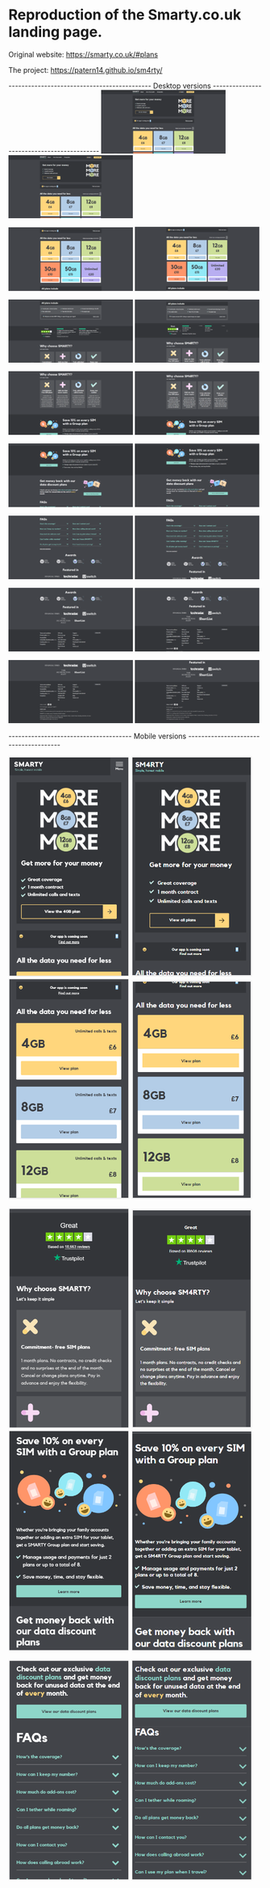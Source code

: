 # Reproduction of the Smarty.co.uk landing page.

Original website: https://smarty.co.uk/#plans

The project: https://patern14.github.io/sm4rty/

-------------------------------------------- Desktop versions -------------------------------------------
<img src="https://github.com/Patern14/sm4rty/blob/master/Screenshots/Original_desktop/Capture%20d%E2%80%99%C3%A9cran%202021-05-13%20171732.png" width="49%" /> <img src="https://github.com/Patern14/sm4rty/blob/master/Screenshots/Copy_desktop/Capture%20d%E2%80%99%C3%A9cran%202021-05-13%20170147.png" width="49%" />

<img src="https://github.com/Patern14/sm4rty/blob/master/Screenshots/Original_desktop/Capture%20d%E2%80%99%C3%A9cran%202021-05-13%20171824.png" width="49%" /> <img src="https://github.com/Patern14/sm4rty/blob/master/Screenshots/Copy_desktop/Capture%20d%E2%80%99%C3%A9cran%202021-05-13%20170222.png" width="49%" />

<img src="https://github.com/Patern14/sm4rty/blob/master/Screenshots/Original_desktop/Capture%20d%E2%80%99%C3%A9cran%202021-05-13%20171854.png" width="49%" /> <img src="https://github.com/Patern14/sm4rty/blob/master/Screenshots/Copy_desktop/Capture%20d%E2%80%99%C3%A9cran%202021-05-13%20170247.png" width="49%" />

<img src="https://github.com/Patern14/sm4rty/blob/master/Screenshots/Original_desktop/Capture%20d%E2%80%99%C3%A9cran%202021-05-13%20171924.png" width="49%" /> <img src="https://github.com/Patern14/sm4rty/blob/master/Screenshots/Copy_desktop/Capture%20d%E2%80%99%C3%A9cran%202021-05-13%20170314.png" width="49%" />

<img src="https://github.com/Patern14/sm4rty/blob/master/Screenshots/Original_desktop/Capture%20d%E2%80%99%C3%A9cran%202021-05-13%20171945.png" width="49%" /> <img src="https://github.com/Patern14/sm4rty/blob/master/Screenshots/Copy_desktop/Capture%20d%E2%80%99%C3%A9cran%202021-05-13%20170334.png" width="49%" />

<img src="https://github.com/Patern14/sm4rty/blob/master/Screenshots/Original_desktop/Capture%20d%E2%80%99%C3%A9cran%202021-05-13%20172033.png" width="49%" /> <img src="https://github.com/Patern14/sm4rty/blob/master/Screenshots/Copy_desktop/Capture%20d%E2%80%99%C3%A9cran%202021-05-13%20170401.png" width="49%" />

<img src="https://github.com/Patern14/sm4rty/blob/master/Screenshots/Original_desktop/Capture%20d%E2%80%99%C3%A9cran%202021-05-13%20172100.png" width="49%" /> <img src="https://github.com/Patern14/sm4rty/blob/master/Screenshots/Copy_desktop/Capture%20d%E2%80%99%C3%A9cran%202021-05-13%20170429.png" width="49%" />

<img src="https://github.com/Patern14/sm4rty/blob/master/Screenshots/Original_desktop/Capture%20d%E2%80%99%C3%A9cran%202021-05-13%20172132.png" width="49%" /> <img src="https://github.com/Patern14/sm4rty/blob/master/Screenshots/Copy_desktop/Capture%20d%E2%80%99%C3%A9cran%202021-05-13%20170447.png" width="49%" />

-------------------------------------- Mobile versions --------------------------------------

<img src="https://github.com/Patern14/sm4rty/blob/master/Screenshots/Original_mobile/Capture%20d%E2%80%99%C3%A9cran%202021-05-13%20165522.png" width="240" /> <img src="https://github.com/Patern14/sm4rty/blob/master/Screenshots/Copy_mobile/Capture%20d%E2%80%99%C3%A9cran%202021-05-13%20165237.png" width="240" /> <img src="https://github.com/Patern14/sm4rty/blob/master/Screenshots/Original_mobile/Capture%20d%E2%80%99%C3%A9cran%202021-05-13%20165650.png" width="240" /> <img src="https://github.com/Patern14/sm4rty/blob/master/Screenshots/Copy_mobile/Capture%20d%E2%80%99%C3%A9cran%202021-05-13%20165320.png" width="240" />

<img src="https://github.com/Patern14/sm4rty/blob/master/Screenshots/Original_mobile/Capture%20d%E2%80%99%C3%A9cran%202021-05-13%20165721.png" width="240" /> <img src="https://github.com/Patern14/sm4rty/blob/master/Screenshots/Copy_mobile/Capture%20d%E2%80%99%C3%A9cran%202021-05-13%20165402.png" width="240" /> <img src="https://github.com/Patern14/sm4rty/blob/master/Screenshots/Original_mobile/Capture%20d%E2%80%99%C3%A9cran%202021-05-13%20165754.png" width="240" /> <img src="https://github.com/Patern14/sm4rty/blob/master/Screenshots/Copy_mobile/Capture%20d%E2%80%99%C3%A9cran%202021-05-13%20165436.png" width="240" />

<img src="https://github.com/Patern14/sm4rty/blob/master/Screenshots/Original_mobile/Capture%20d%E2%80%99%C3%A9cran%202021-05-13%20165821.png" width="240" /> <img src="https://github.com/Patern14/sm4rty/blob/master/Screenshots/Copy_mobile/Capture%20d%E2%80%99%C3%A9cran%202021-05-13%20165500.png" width="240" />



